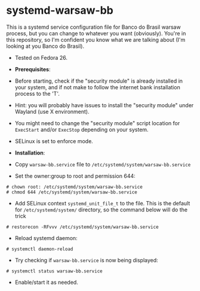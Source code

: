 # systemd-warsaw-bb

This is a systemd service configuration file for Banco do Brasil warsaw process, but you can change to whatever you want (obviously).
You're in this repository, so I'm confident you know what we are talking about (I'm looking at you Banco do Brasil).

- Tested on Fedora 26.

- **Prerequisites**:
 - Before starting, check if the "security module" is already installed in your system, and if not make to follow the internet bank installation process to the 'T'.
 - Hint: you will probably have issues to install the "security module" under Wayland (use X environment).
 - You might need to change the "security module" script location for `ExecStart` and/or `ExecStop` depending on your system.
 - SELinux is set to enforce mode.

- **Installation**:
 - Copy `warsaw-bb.service` file to `/etc/systemd/system/warsaw-bb.service`
 - Set the owner:group to root and permission 644:
 ~~~
 # chown root: /etc/systemd/system/warsaw-bb.service
 # chmod 644 /etc/systemd/system/warsaw-bb.service
 ~~~
 - Add SELinux context `systemd_unit_file_t` to the file. This is the default for `/etc/systemd/system/` directory, so the command below will do the trick
  ~~~
  # restorecon -RFvvv /etc/systemd/system/warsaw-bb.service
  ~~~
 - Reload systemd daemon:
 ~~~
 # systemctl daemon-reload
 ~~~
 - Try checking if `warsaw-bb.service` is now being displayed:
 ~~~
 # systemctl status warsaw-bb.service
 ~~~
 - Enable/start it as needed.
